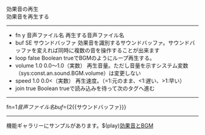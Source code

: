 効果音の再生  
効果音を再生する

***
- fn	y		音声ファイル名	再生する音声ファイル名
- buf		SE	サウンドバッファ	効果音を識別するサウンドバッファ。サウンドバッファを変えれば同時に複数の音を操作することが出来ます
- loop		false	Boolean	trueでBGMのようにループ再生する。
- volume		1.0	0.0〜1.0（実数）	再生音量。ただし音量を示すシステム変数（sys:const.an.sound.BGM.volume）は変更しない
- speed		1.0	0.0<（実数）	再生速度。（=1:元のまま、<1:遅い、>1:早い）
- join		true	Boolean	trueで読み込みを待って次のタグへ進む

***
fn=${1{{音声ファイル名}}} buf=${2{{サウンドバッファ}}}

***
機能ギャラリーにサンプルがあります。$(play)[効果音とBGM](https://famibee.github.io/SKYNovel_gallery/?cur=sound)
